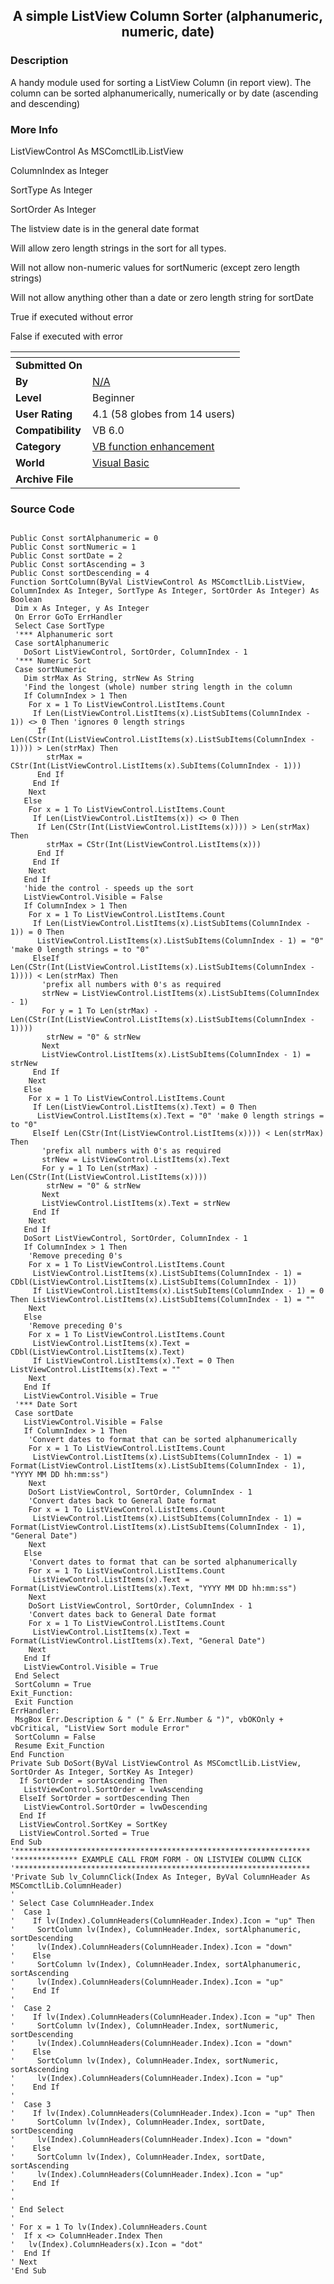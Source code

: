 ﻿<div align="center">

## A simple ListView Column Sorter \(alphanumeric, numeric, date\)


</div>

### Description

A handy module used for sorting a ListView Column (in report view). The column can be sorted alphanumerically, numerically or by date (ascending and descending)
 
### More Info
 
ListViewControl As MSComctlLib.ListView

ColumnIndex as Integer

SortType As Integer

SortOrder As Integer

The listview date is in the general date format

Will allow zero length strings in the sort for all types.

Will not allow non-numeric values for sortNumeric (except zero length strings)

Will not allow anything other than a date or zero length string for sortDate

True if executed without error

False if executed with error


<span>             |<span>
---                |---
**Submitted On**   |
**By**             |[N/A](https://github.com/Planet-Source-Code/PSCIndex/blob/master/ByAuthor/empty.md)
**Level**          |Beginner
**User Rating**    |4.1 (58 globes from 14 users)
**Compatibility**  |VB 6\.0
**Category**       |[VB function enhancement](https://github.com/Planet-Source-Code/PSCIndex/blob/master/ByCategory/vb-function-enhancement__1-25.md)
**World**          |[Visual Basic](https://github.com/Planet-Source-Code/PSCIndex/blob/master/ByWorld/visual-basic.md)
**Archive File**   |[](https://github.com/Planet-Source-Code/a-simple-listview-column-sorter-alphanumeric-numeric-date__1-29483/archive/master.zip)





### Source Code

```

Public Const sortAlphanumeric = 0
Public Const sortNumeric = 1
Public Const sortDate = 2
Public Const sortAscending = 3
Public Const sortDescending = 4
Function SortColumn(ByVal ListViewControl As MSComctlLib.ListView, ColumnIndex As Integer, SortType As Integer, SortOrder As Integer) As Boolean
 Dim x As Integer, y As Integer
 On Error GoTo ErrHandler
 Select Case SortType
 '*** Alphanumeric sort
 Case sortAlphanumeric
   DoSort ListViewControl, SortOrder, ColumnIndex - 1
 '*** Numeric Sort
 Case sortNumeric
   Dim strMax As String, strNew As String
   'Find the longest (whole) number string length in the column
   If ColumnIndex > 1 Then
    For x = 1 To ListViewControl.ListItems.Count
     If Len(ListViewControl.ListItems(x).ListSubItems(ColumnIndex - 1)) <> 0 Then 'ignores 0 length strings
      If Len(CStr(Int(ListViewControl.ListItems(x).ListSubItems(ColumnIndex - 1)))) > Len(strMax) Then
        strMax = CStr(Int(ListViewControl.ListItems(x).SubItems(ColumnIndex - 1)))
      End If
     End If
    Next
   Else
    For x = 1 To ListViewControl.ListItems.Count
     If Len(ListViewControl.ListItems(x)) <> 0 Then
      If Len(CStr(Int(ListViewControl.ListItems(x)))) > Len(strMax) Then
        strMax = CStr(Int(ListViewControl.ListItems(x)))
      End If
     End If
    Next
   End If
   'hide the control - speeds up the sort
   ListViewControl.Visible = False
   If ColumnIndex > 1 Then
    For x = 1 To ListViewControl.ListItems.Count
     If Len(ListViewControl.ListItems(x).ListSubItems(ColumnIndex - 1)) = 0 Then
      ListViewControl.ListItems(x).ListSubItems(ColumnIndex - 1) = "0" 'make 0 length strings = to "0"
     ElseIf Len(CStr(Int(ListViewControl.ListItems(x).ListSubItems(ColumnIndex - 1)))) < Len(strMax) Then
       'prefix all numbers with 0's as required
       strNew = ListViewControl.ListItems(x).ListSubItems(ColumnIndex - 1)
       For y = 1 To Len(strMax) - Len(CStr(Int(ListViewControl.ListItems(x).ListSubItems(ColumnIndex - 1))))
        strNew = "0" & strNew
       Next
       ListViewControl.ListItems(x).ListSubItems(ColumnIndex - 1) = strNew
     End If
    Next
   Else
    For x = 1 To ListViewControl.ListItems.Count
     If Len(ListViewControl.ListItems(x).Text) = 0 Then
      ListViewControl.ListItems(x).Text = "0" 'make 0 length strings = to "0"
     ElseIf Len(CStr(Int(ListViewControl.ListItems(x)))) < Len(strMax) Then
       'prefix all numbers with 0's as required
       strNew = ListViewControl.ListItems(x).Text
       For y = 1 To Len(strMax) - Len(CStr(Int(ListViewControl.ListItems(x))))
        strNew = "0" & strNew
       Next
       ListViewControl.ListItems(x).Text = strNew
     End If
    Next
   End If
   DoSort ListViewControl, SortOrder, ColumnIndex - 1
   If ColumnIndex > 1 Then
    'Remove preceding 0's
    For x = 1 To ListViewControl.ListItems.Count
     ListViewControl.ListItems(x).ListSubItems(ColumnIndex - 1) = CDbl(ListViewControl.ListItems(x).ListSubItems(ColumnIndex - 1))
     If ListViewControl.ListItems(x).ListSubItems(ColumnIndex - 1) = 0 Then ListViewControl.ListItems(x).ListSubItems(ColumnIndex - 1) = ""
    Next
   Else
    'Remove preceding 0's
    For x = 1 To ListViewControl.ListItems.Count
     ListViewControl.ListItems(x).Text = CDbl(ListViewControl.ListItems(x).Text)
     If ListViewControl.ListItems(x).Text = 0 Then ListViewControl.ListItems(x).Text = ""
    Next
   End If
   ListViewControl.Visible = True
 '*** Date Sort
 Case sortDate
   ListViewControl.Visible = False
   If ColumnIndex > 1 Then
    'Convert dates to format that can be sorted alphanumerically
    For x = 1 To ListViewControl.ListItems.Count
     ListViewControl.ListItems(x).ListSubItems(ColumnIndex - 1) = Format(ListViewControl.ListItems(x).ListSubItems(ColumnIndex - 1), "YYYY MM DD hh:mm:ss")
    Next
    DoSort ListViewControl, SortOrder, ColumnIndex - 1
    'Convert dates back to General Date format
    For x = 1 To ListViewControl.ListItems.Count
     ListViewControl.ListItems(x).ListSubItems(ColumnIndex - 1) = Format(ListViewControl.ListItems(x).ListSubItems(ColumnIndex - 1), "General Date")
    Next
   Else
    'Convert dates to format that can be sorted alphanumerically
    For x = 1 To ListViewControl.ListItems.Count
     ListViewControl.ListItems(x).Text = Format(ListViewControl.ListItems(x).Text, "YYYY MM DD hh:mm:ss")
    Next
    DoSort ListViewControl, SortOrder, ColumnIndex - 1
    'Convert dates back to General Date format
    For x = 1 To ListViewControl.ListItems.Count
     ListViewControl.ListItems(x).Text = Format(ListViewControl.ListItems(x).Text, "General Date")
    Next
   End If
   ListViewControl.Visible = True
 End Select
 SortColumn = True
Exit_Function:
 Exit Function
ErrHandler:
 MsgBox Err.Description & " (" & Err.Number & ")", vbOKOnly + vbCritical, "ListView Sort module Error"
 SortColumn = False
 Resume Exit_Function
End Function
Private Sub DoSort(ByVal ListViewControl As MSComctlLib.ListView, SortOrder As Integer, SortKey As Integer)
  If SortOrder = sortAscending Then
   ListViewControl.SortOrder = lvwAscending
  ElseIf SortOrder = sortDescending Then
   ListViewControl.SortOrder = lvwDescending
  End If
  ListViewControl.SortKey = SortKey
  ListViewControl.Sorted = True
End Sub
'******************************************************************
'************** EXAMPLE CALL FROM FORM - ON LISTVIEW COLUMN CLICK
'******************************************************************
'Private Sub lv_ColumnClick(Index As Integer, ByVal ColumnHeader As MSComctlLib.ColumnHeader)
'
' Select Case ColumnHeader.Index
'  Case 1
'    If lv(Index).ColumnHeaders(ColumnHeader.Index).Icon = "up" Then
'     SortColumn lv(Index), ColumnHeader.Index, sortAlphanumeric, sortDescending
'     lv(Index).ColumnHeaders(ColumnHeader.Index).Icon = "down"
'    Else
'     SortColumn lv(Index), ColumnHeader.Index, sortAlphanumeric, sortAscending
'     lv(Index).ColumnHeaders(ColumnHeader.Index).Icon = "up"
'    End If
'
'  Case 2
'    If lv(Index).ColumnHeaders(ColumnHeader.Index).Icon = "up" Then
'     SortColumn lv(Index), ColumnHeader.Index, sortNumeric, sortDescending
'     lv(Index).ColumnHeaders(ColumnHeader.Index).Icon = "down"
'    Else
'     SortColumn lv(Index), ColumnHeader.Index, sortNumeric, sortAscending
'     lv(Index).ColumnHeaders(ColumnHeader.Index).Icon = "up"
'    End If
'
'  Case 3
'    If lv(Index).ColumnHeaders(ColumnHeader.Index).Icon = "up" Then
'     SortColumn lv(Index), ColumnHeader.Index, sortDate, sortDescending
'     lv(Index).ColumnHeaders(ColumnHeader.Index).Icon = "down"
'    Else
'     SortColumn lv(Index), ColumnHeader.Index, sortDate, sortAscending
'     lv(Index).ColumnHeaders(ColumnHeader.Index).Icon = "up"
'    End If
'
'
' End Select
'
' For x = 1 To lv(Index).ColumnHeaders.Count
'  If x <> ColumnHeader.Index Then
'   lv(Index).ColumnHeaders(x).Icon = "dot"
'  End If
' Next
'End Sub
```

